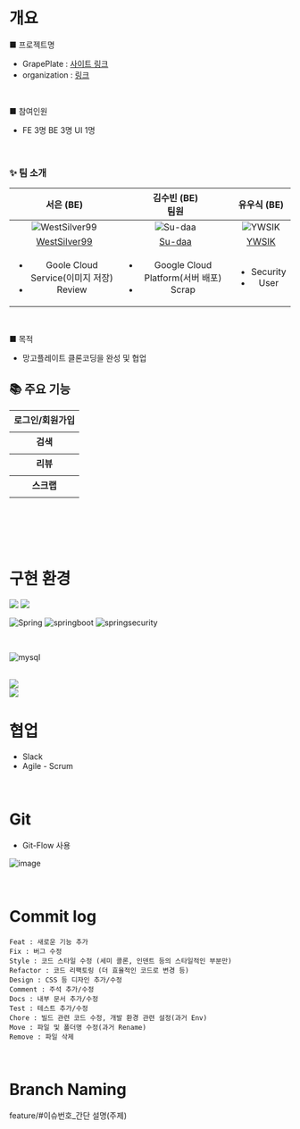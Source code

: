# 개요

■ 프로젝트명

- GrapePlate : [사이트 링크]()
- organization : [링크](https://github.com/GDSC-Team-4)

<br>

■ 참여인원

- FE 3명 BE 3명 UI 1명

<br>

### ✨ 팀 소개

|                                             서은 (BE) <br>                                             |                                                김수빈 (BE) <br> 팀원                                                 |                     유우식 (BE) <br>                     |
:-----------------------------------------------------------------------------------------------------------: | :------------------------------------------------------------------------------------------------------------------: | :-----------------------------------------------------------: 
|                            ![WestSilver99](https://avatars.githubusercontent.com/WestSilver99)                            |                             ![Su-daa](https://avatars.githubusercontent.com/Su-daa)                              | ![YWSIK](https://avatars.githubusercontent.com/YWSIK) |
|                                      [WestSilver99](https://github.com/WestSilver99)                                      |                                       [Su-daa](https://github.com/Su-daa)                                        |           [YWSIK](https://github.com/YWSIK)            |
| <ul><li>Goole Cloud Service(이미지 저장)</li><li>Review</li></ul> | <ul><li>Google Cloud Platform(서버 배포)</li><li>Scrap</li></ul> | <ul><li>Security</li><li>User</li></ul> |


<br>

■ 목적

- 망고플레이트 클론코딩을 완성 및 협업

## 📚 주요 기능

<div align="center">
  <table>
    <tr align="center">
      <th>로그인/회원가입</th>
    </tr>
    <tr>      
      <td><img src=></td>  
    </tr>    
        <tr align="center">
      <th>검색</th>       
    </tr>
    <tr>      
      <td><img src=></td>     
    </tr>    
            <tr align="center">
      <th>리뷰</th>
    </tr>
    <tr>      
      <td><img src=></td>
    </tr> 
                <tr align="center">
      <th>스크랩</th>    
    </tr>
    <tr>      
      <td><img src=></td>     
    </tr> 
  </table>
</div>

</br>
</br>

<br/>




<br/>

# 구현 환경


<img src="https://img.shields.io/badge/java-007396?style=for-the-badge&logo=java&logoColor=white"> 
<img src="https://img.shields.io/badge/gradle-007396?style=for-the-badge&logo=gradle&logoColor=#02303A"> 

<br/>


![Spring](https://img.shields.io/badge/spring-6DB33F?style=for-the-badge&logo=spring&logoColor=white)
![springboot](https://img.shields.io/badge/springboot-6DB33F.svg?style=for-the-badge&logo=springboot&logoColor=white)
![springsecurity](https://img.shields.io/badge/springsecurity-6DB33F.svg?style=for-the-badge&logo=springsecurity&logoColor=white)


<br/>

![mysql](https://img.shields.io/badge/mysql-4479A1.svg?style=for-the-badge&logo=mysql&logoColor=white)

<br/>

 <img src="https://img.shields.io/badge/googlecloudspanner-4285F4?style=for-the-badge&logo=googlecloudspanner&logoColor=white"/>

<br/>

 <img src="https://img.shields.io/badge/googlecloud-4285F4?style=for-the-badge&logo=googlecloud&logoColor=white"/>

<br/>


# 협업

- Slack
- Agile - Scrum

<br/>

# Git

- Git-Flow 사용
  
![image](https://github.com/TR1LL1ON/TR1LL1ON_BE/assets/108813475/7ab6a8d8-5bad-41f3-9ecf-e6391c80f3f5)


<br/>

# Commit log

```
Feat : 새로운 기능 추가
Fix : 버그 수정
Style : 코드 스타일 수정 (세미 콜론, 인덴트 등의 스타일적인 부분만)
Refactor : 코드 리팩토링 (더 효율적인 코드로 변경 등)
Design : CSS 등 디자인 추가/수정
Comment : 주석 추가/수정
Docs : 내부 문서 추가/수정
Test : 테스트 추가/수정
Chore : 빌드 관련 코드 수정, 개발 환경 관련 설정(과거 Env)
Move : 파일 및 폴더명 수정(과거 Rename)
Remove : 파일 삭제
```
<br/>

# Branch Naming

feature/#이슈번호_간단 설명(주제)





